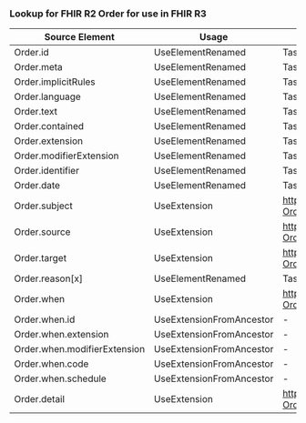 ### Lookup for FHIR R2 Order for use in FHIR R3

| Source Element | Usage | Target |
| -------------- | ----- | ------ |
| Order.id | UseElementRenamed | Task.id |
| Order.meta | UseElementRenamed | Task.meta |
| Order.implicitRules | UseElementRenamed | Task.implicitRules |
| Order.language | UseElementRenamed | Task.language |
| Order.text | UseElementRenamed | Task.text |
| Order.contained | UseElementRenamed | Task.contained |
| Order.extension | UseElementRenamed | Task.extension |
| Order.modifierExtension | UseElementRenamed | Task.modifierExtension |
| Order.identifier | UseElementRenamed | Task.identifier |
| Order.date | UseElementRenamed | Task.authoredOn |
| Order.subject | UseExtension | http://hl7.org/fhir/1.0/StructureDefinition/extension-Order.subject |
| Order.source | UseExtension | http://hl7.org/fhir/1.0/StructureDefinition/extension-Order.source |
| Order.target | UseExtension | http://hl7.org/fhir/1.0/StructureDefinition/extension-Order.target |
| Order.reason[x] | UseElementRenamed | Task.reason |
| Order.when | UseExtension | http://hl7.org/fhir/1.0/StructureDefinition/extension-Order.when |
| Order.when.id | UseExtensionFromAncestor | - |
| Order.when.extension | UseExtensionFromAncestor | - |
| Order.when.modifierExtension | UseExtensionFromAncestor | - |
| Order.when.code | UseExtensionFromAncestor | - |
| Order.when.schedule | UseExtensionFromAncestor | - |
| Order.detail | UseExtension | http://hl7.org/fhir/1.0/StructureDefinition/extension-Order.detail |
